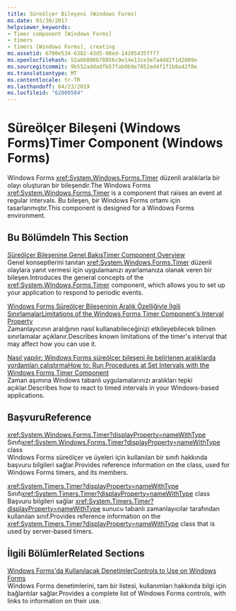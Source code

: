 ```yaml
---
title: Süreölçer Bileşeni (Windows Forms)
ms.date: 03/30/2017
helpviewer_keywords:
- Timer component [Windows Forms]
- timers
- timers [Windows Forms], creating
ms.assetid: 6700e534-6382-43d5-98ed-14205435fff7
ms.openlocfilehash: 52a6b006b78856c9e14e13ce3e7a4dd2f1d2809e
ms.sourcegitcommit: 9b552addadfb57fab0b9e7852ed4f1f1b8a42f8e
ms.translationtype: MT
ms.contentlocale: tr-TR
ms.lasthandoff: 04/23/2019
ms.locfileid: "62009584"
---
```

# <a name="timer-component-windows-forms"></a><span data-ttu-id="7aca8-102">Süreölçer Bileşeni (Windows Forms)</span><span class="sxs-lookup"><span data-stu-id="7aca8-102">Timer Component (Windows Forms)</span></span>
<span data-ttu-id="7aca8-103">Windows Forms <xref:System.Windows.Forms.Timer> düzenli aralıklarla bir olayı oluşturan bir bileşendir.</span><span class="sxs-lookup"><span data-stu-id="7aca8-103">The Windows Forms <xref:System.Windows.Forms.Timer> is a component that raises an event at regular intervals.</span></span> <span data-ttu-id="7aca8-104">Bu bileşen, bir Windows Forms ortamı için tasarlanmıştır.</span><span class="sxs-lookup"><span data-stu-id="7aca8-104">This component is designed for a Windows Forms environment.</span></span>  
  
## <a name="in-this-section"></a><span data-ttu-id="7aca8-105">Bu Bölümde</span><span class="sxs-lookup"><span data-stu-id="7aca8-105">In This Section</span></span>  
 [<span data-ttu-id="7aca8-106">Süreölçer Bileşenine Genel Bakış</span><span class="sxs-lookup"><span data-stu-id="7aca8-106">Timer Component Overview</span></span>](timer-component-overview-windows-forms.md)  
 <span data-ttu-id="7aca8-107">Genel konseptlerini tanıtan <xref:System.Windows.Forms.Timer> düzenli olaylara yanıt vermesi için uygulamanızı ayarlamanıza olanak veren bir bileşen.</span><span class="sxs-lookup"><span data-stu-id="7aca8-107">Introduces the general concepts of the <xref:System.Windows.Forms.Timer> component, which allows you to set up your application to respond to periodic events.</span></span>  
  
 [<span data-ttu-id="7aca8-108">Windows Forms Süreölçer Bileşeninin Aralık Özelliğiyle İlgili Sınırlamalar</span><span class="sxs-lookup"><span data-stu-id="7aca8-108">Limitations of the Windows Forms Timer Component's Interval Property</span></span>](limitations-of-the-timer-component-interval-property.md)  
 <span data-ttu-id="7aca8-109">Zamanlayıcının aralığının nasıl kullanabileceğinizi etkileyebilecek bilinen sınırlamalar açıklanır.</span><span class="sxs-lookup"><span data-stu-id="7aca8-109">Describes known limitations of the timer's interval that may affect how you can use it.</span></span>  
  
 [<span data-ttu-id="7aca8-110">Nasıl yapılır: Windows Forms süreölçer bileşeni ile belirlenen aralıklarda yordamları çalıştırma</span><span class="sxs-lookup"><span data-stu-id="7aca8-110">How to: Run Procedures at Set Intervals with the Windows Forms Timer Component</span></span>](run-procedures-at-set-intervals-with-wf-timer-component.md)  
 <span data-ttu-id="7aca8-111">Zaman aşımına Windows tabanlı uygulamalarınızı aralıkları tepki açıklar.</span><span class="sxs-lookup"><span data-stu-id="7aca8-111">Describes how to react to timed intervals in your Windows-based applications.</span></span>  
  
## <a name="reference"></a><span data-ttu-id="7aca8-112">Başvuru</span><span class="sxs-lookup"><span data-stu-id="7aca8-112">Reference</span></span>  
 <span data-ttu-id="7aca8-113"><xref:System.Windows.Forms.Timer?displayProperty=nameWithType> Sınıfı</span><span class="sxs-lookup"><span data-stu-id="7aca8-113"><xref:System.Windows.Forms.Timer?displayProperty=nameWithType> class</span></span>  
 <span data-ttu-id="7aca8-114">Windows Forms süreölçer ve üyeleri için kullanılan bir sınıfı hakkında başvuru bilgileri sağlar.</span><span class="sxs-lookup"><span data-stu-id="7aca8-114">Provides reference information on the class, used for Windows Forms timers, and its members.</span></span>  
  
 <span data-ttu-id="7aca8-115"><xref:System.Timers.Timer?displayProperty=nameWithType> Sınıfı</span><span class="sxs-lookup"><span data-stu-id="7aca8-115"><xref:System.Timers.Timer?displayProperty=nameWithType> class</span></span>  
 <span data-ttu-id="7aca8-116">Başvuru bilgileri sağlar <xref:System.Timers.Timer?displayProperty=nameWithType> sunucu tabanlı zamanlayıcılar tarafından kullanılan sınıf.</span><span class="sxs-lookup"><span data-stu-id="7aca8-116">Provides reference information on the <xref:System.Timers.Timer?displayProperty=nameWithType> class that is used by server-based timers.</span></span>  
  
## <a name="related-sections"></a><span data-ttu-id="7aca8-117">İlgili Bölümler</span><span class="sxs-lookup"><span data-stu-id="7aca8-117">Related Sections</span></span>  
 [<span data-ttu-id="7aca8-118">Windows Forms'da Kullanılacak Denetimler</span><span class="sxs-lookup"><span data-stu-id="7aca8-118">Controls to Use on Windows Forms</span></span>](controls-to-use-on-windows-forms.md)  
 <span data-ttu-id="7aca8-119">Windows Forms denetimlerini, tam bir listesi, kullanımları hakkında bilgi için bağlantılar sağlar.</span><span class="sxs-lookup"><span data-stu-id="7aca8-119">Provides a complete list of Windows Forms controls, with links to information on their use.</span></span>  
